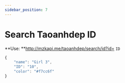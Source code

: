 ```yaml
---
sidebar_position: 7
---
```

# Search Taoanhdep ID


**Use: **http://mzkapi.me/taoanhdep/search/id?id= `ID`

```jsx title="http://mzkapi.me/taoanhdep/search/id?id=10"
{
    "name": "Girl 3",
    "ID": "10",
    "color": "#f7cc6f"
}
```